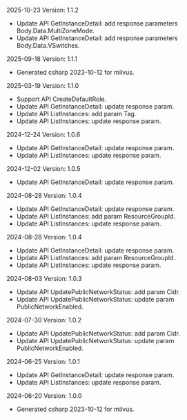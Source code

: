 2025-10-23 Version: 1.1.2
- Update API GetInstanceDetail: add response parameters Body.Data.MultiZoneMode.
- Update API GetInstanceDetail: add response parameters Body.Data.VSwitches.


2025-09-18 Version: 1.1.1
- Generated csharp 2023-10-12 for milvus.

2025-03-19 Version: 1.1.0
- Support API CreateDefaultRole.
- Update API GetInstanceDetail: update response param.
- Update API ListInstances: add param Tag.
- Update API ListInstances: update response param.


2024-12-24 Version: 1.0.6
- Update API GetInstanceDetail: update response param.
- Update API ListInstances: update response param.


2024-12-02 Version: 1.0.5
- Update API GetInstanceDetail: update response param.


2024-08-28 Version: 1.0.4
- Update API GetInstanceDetail: update response param.
- Update API ListInstances: add param ResourceGroupId.
- Update API ListInstances: update response param.


2024-08-28 Version: 1.0.4
- Update API GetInstanceDetail: update response param.
- Update API ListInstances: add param ResourceGroupId.
- Update API ListInstances: update response param.


2024-08-03 Version: 1.0.3
- Update API UpdatePublicNetworkStatus: add param Cidr.
- Update API UpdatePublicNetworkStatus: update param PublicNetworkEnabled.


2024-07-30 Version: 1.0.2
- Update API UpdatePublicNetworkStatus: add param Cidr.
- Update API UpdatePublicNetworkStatus: update param PublicNetworkEnabled.


2024-06-25 Version: 1.0.1
- Update API GetInstanceDetail: update response param.
- Update API ListInstances: update response param.


2024-06-20 Version: 1.0.0
- Generated csharp 2023-10-12 for milvus.

